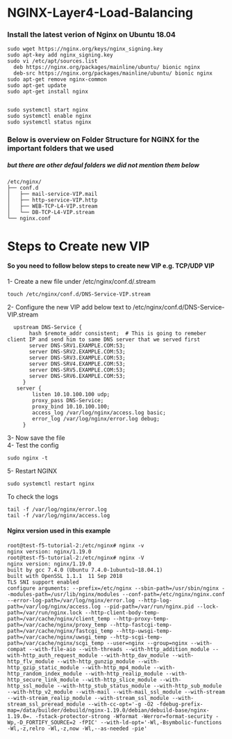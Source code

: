 # NGINX-Layer4-Load-Balancing
### Install the latest verion of Nginx on Ubuntu 18.04

```
sudo wget https://nginx.org/keys/nginx_signing.key
sudo apt-key add nginx_signing.key
sudo vi /etc/apt/sources.list
  deb https://nginx.org/packages/mainline/ubuntu/ bionic nginx
  deb-src https://nginx.org/packages/mainline/ubuntu/ bionic nginx
sudo apt-get remove nginx-common
sudo apt-get update
sudo apt-get install nginx


sudo systemctl start nginx
sudo systemctl enable nginx
sudo systemctl status nginx
```
### Below is overview on Folder Structure for NGINX for the important folders that we used
##### but there are other defaul folders we did not mention them below
```
/etc/nginx/
├── conf.d
│   ├── mail-service-VIP.mail
│   ├── http-service-VIP.http
│   ├── WEB-TCP-L4-VIP.stream
│   └── DB-TCP-L4-VIP.stream
└── nginx.conf

```

# Steps to Create new VIP
#### So you need to  follow below steps to create new VIP e.g. TCP/UDP VIP <br />
1- Create a new file under /etc/nginx/conf.d/<VIP-Name>.stream
  ```
  touch /etc/nginx/conf.d/DNS-Service-VIP.stream
  ```
2- Configure the new VIP add below text to /etc/nginx/conf.d/DNS-Service-VIP.stream
```
  upstream DNS-Service {
       hash $remote_addr consistent;  # This is going to remeber client IP and send him to same DNS server that we served first
       server DNS-SRV1.EXAMPLE.COM:53;
       server DNS-SRV2.EXAMPLE.COM:53;
       server DNS-SRV3.EXAMPLE.COM:53;
       server DNS-SRV4.EXAMPLE.COM:53;
       server DNS-SRV5.EXAMPLE.COM:53;
       server DNS-SRV6.EXAMPLE.COM:53;
     }
   server {
        listen 10.10.100.100 udp;
        proxy_pass DNS-Service;
        proxy_bind 10.10.100.100;
        access_log /var/log/nginx/access.log basic;
        error_log /var/log/nginx/error.log debug;
     }
```
 3- Now save the file<br />
 4- Test the config
  ```
  sudo nginx -t
  ```
 5- Restart NGINX
  ```
  sudo systemctl restart nginx 
  ```

To check the logs
```
tail -f /var/log/nginx/error.log
tail -f /var/log/nginx/access.log
```
#### Nginx version used in this example
```
root@test-f5-tutorial-2:/etc/nginx# nginx -v
nginx version: nginx/1.19.0
root@test-f5-tutorial-2:/etc/nginx# nginx -V
nginx version: nginx/1.19.0
built by gcc 7.4.0 (Ubuntu 7.4.0-1ubuntu1~18.04.1)
built with OpenSSL 1.1.1  11 Sep 2018
TLS SNI support enabled
configure arguments: --prefix=/etc/nginx --sbin-path=/usr/sbin/nginx --modules-path=/usr/lib/nginx/modules --conf-path=/etc/nginx/nginx.conf --error-log-path=/var/log/nginx/error.log --http-log-path=/var/log/nginx/access.log --pid-path=/var/run/nginx.pid --lock-path=/var/run/nginx.lock --http-client-body-temp-path=/var/cache/nginx/client_temp --http-proxy-temp-path=/var/cache/nginx/proxy_temp --http-fastcgi-temp-path=/var/cache/nginx/fastcgi_temp --http-uwsgi-temp-path=/var/cache/nginx/uwsgi_temp --http-scgi-temp-path=/var/cache/nginx/scgi_temp --user=nginx --group=nginx --with-compat --with-file-aio --with-threads --with-http_addition_module --with-http_auth_request_module --with-http_dav_module --with-http_flv_module --with-http_gunzip_module --with-http_gzip_static_module --with-http_mp4_module --with-http_random_index_module --with-http_realip_module --with-http_secure_link_module --with-http_slice_module --with-http_ssl_module --with-http_stub_status_module --with-http_sub_module --with-http_v2_module --with-mail --with-mail_ssl_module --with-stream --with-stream_realip_module --with-stream_ssl_module --with-stream_ssl_preread_module --with-cc-opt='-g -O2 -fdebug-prefix-map=/data/builder/debuild/nginx-1.19.0/debian/debuild-base/nginx-1.19.0=. -fstack-protector-strong -Wformat -Werror=format-security -Wp,-D_FORTIFY_SOURCE=2 -fPIC' --with-ld-opt='-Wl,-Bsymbolic-functions -Wl,-z,relro -Wl,-z,now -Wl,--as-needed -pie'
```


